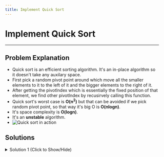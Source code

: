 ```yaml
---
title: Implement Quick Sort
---
```

# Implement Quick Sort

---
## Problem Explanation
- Quick sort is an efficient sorting algorithm. It's an in-place algorithm so it doesn't take any auxilary space.
- First pick a random pivot point around which move all the smaller elements to it to the left of it and the bigger elements to the right of it. 
- After getting the pivotIndex which is essentially the fixed position of that element, we find other pivotIndex by recusirvely calling this function.
- Quick sort's worst case is **O(n<sup>2</sup>)** but that can be avoided if we pick random pivot point, so that way it's big O is **O(nlogn)**.
- It's space complexity is **O(logn)**.
- It's an **unstable** algorithm.
- ![Quick sort in action](https://upload.wikimedia.org/wikipedia/commons/6/6a/Sorting_quicksort_anim.gif)

## Solutions
<details><summary>Solution 1 (Click to Show/Hide)</summary>

```js
//Swapping array elements via ES6 array destructuring
function swap(arr, x, y) {
  [arr[x], arr[y]] = [arr[y], arr[x]];
}

//Pivot function returns the fixed pivot point
function pivot(arr, left = 0, right = arr.length - 1) {
  let shift = left;
  for (let i = left + 1; i <= right; i++) {
    //Move all the small elements on the left side
    if (arr[i] < arr[left]) swap(arr, i, ++shift);
  }

  //Finally swapping the last element with the left
  swap(arr, left, shift);
  return shift;
}

function quickSort(array, left = 0, right = array.length - 1) {
  if (left < right) {
    let pivotIndex = pivot(array, left, right);

    //Recusrively calling the function to the left of the pivot and to the right of the pivot
    quickSort(array, left, pivotIndex - 1);
    quickSort(array, pivotIndex + 1, right);
  }
  return array;
}
```

#### Relevant Links
- [Wikipedia](https://en.wikipedia.org/wiki/Quicksort)
- [Khan Academy](https://www.khanacademy.org/computing/computer-science/algorithms/quick-sort/a/overview-of-quicksort)
</details>


